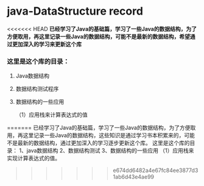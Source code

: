 # java-DataStructure record
<<<<<<< HEAD
**已经学习了Java的基础篇，学习了一些Java的数据结构，为了方便取用，再这里记录一些Java的数据结构，可能不是最新的数据结构，希望通过更加深入的学习来更新这个库**

### 这里是这个库的目录：

1. Java数据结构

2. 数据结构测试程序

3. 数据结构的一些应用

   （1）应用栈来计算表达式的值

=======
已经学习了Java的基础篇，学习了一些Java的数据结构，为了方便取用，再这里记录一些Java的数据结构，这些知识是通过学习书本积累来的，可能不是最新的数据结构，通过更加深入的学习逐步更新这个库。
这里是这个库的目录：
    1、java数据结构
    2、数据结构测试
    3、数据结构的一些应用
        （1）应用栈来实现计算表达式的值。
>>>>>>> e674dd6482a4e67fc84ee3877d31ab6d43e4ae99
